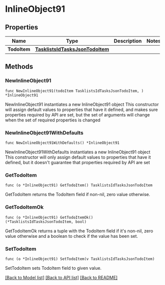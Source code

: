 # InlineObject91

## Properties

Name | Type | Description | Notes
------------ | ------------- | ------------- | -------------
**TodoItem** | [**TasklistsIdTasksJsonTodoItem**](_tasklists__id__tasks_json_todo_item.md) |  | 

## Methods

### NewInlineObject91

`func NewInlineObject91(todoItem TasklistsIdTasksJsonTodoItem, ) *InlineObject91`

NewInlineObject91 instantiates a new InlineObject91 object
This constructor will assign default values to properties that have it defined,
and makes sure properties required by API are set, but the set of arguments
will change when the set of required properties is changed

### NewInlineObject91WithDefaults

`func NewInlineObject91WithDefaults() *InlineObject91`

NewInlineObject91WithDefaults instantiates a new InlineObject91 object
This constructor will only assign default values to properties that have it defined,
but it doesn't guarantee that properties required by API are set

### GetTodoItem

`func (o *InlineObject91) GetTodoItem() TasklistsIdTasksJsonTodoItem`

GetTodoItem returns the TodoItem field if non-nil, zero value otherwise.

### GetTodoItemOk

`func (o *InlineObject91) GetTodoItemOk() (*TasklistsIdTasksJsonTodoItem, bool)`

GetTodoItemOk returns a tuple with the TodoItem field if it's non-nil, zero value otherwise
and a boolean to check if the value has been set.

### SetTodoItem

`func (o *InlineObject91) SetTodoItem(v TasklistsIdTasksJsonTodoItem)`

SetTodoItem sets TodoItem field to given value.



[[Back to Model list]](../README.md#documentation-for-models) [[Back to API list]](../README.md#documentation-for-api-endpoints) [[Back to README]](../README.md)


